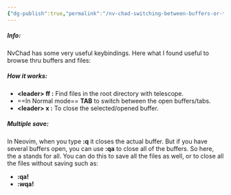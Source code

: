 ```yaml
---
{"dg-publish":true,"permalink":"/nv-chad-switching-between-buffers-or-tabs-easily/","noteIcon":""}
---
```


##### Info:
NvChad has some very useful keybindings. Here what I found useful to browse thru buffers and files:

##### How it works:
- **\<leader> ff :** Find files in the root directory with telescope.
- ==In Normal mode== **TAB** to switch between the open buffers/tabs.
- **\<leader> x :** To close the selected/opened buffer.

##### Multiple save:
In Neovim, when you type **:q** it closes the actual buffer. But if you have several buffers open, you can use **:qa** to close all of the buffers. So here, the a stands for all. You can do this to save all the files as well, or to close all the files without saving such as:
- **:qa!**
- **:wqa!**